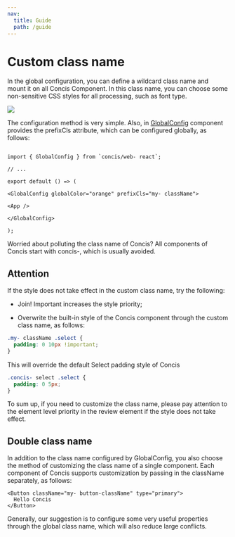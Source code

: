 ```yaml
---
nav:
  title: Guide
  path: /guide
---
```


# Custom class name

In the global configuration, you can define a wildcard class name and mount it on all Concis Component. In this class name, you can choose some non-sensitive CSS styles for all processing, such as font type.

<img src="https://concis.org.cn/images/className.jpg" />

The configuration method is very simple. Also, in <a href="https://concis.org.cn/#/common/global-config">GlobalConfig</a> component provides the prefixCls attribute, which can be configured globally, as follows:

```tsx pure

import { GlobalConfig } from `concis/web- react`;

// ...

export default () => (

<GlobalConfig globalColor="orange" prefixCls="my- className">

<App />

</GlobalConfig>

);

```

Worried about polluting the class name of Concis? All components of Concis start with concis-, which is usually avoided.

## Attention

If the style does not take effect in the custom class name, try the following:

- Join! Important increases the style priority;

- Overwrite the built-in style of the Concis component through the custom class name, as follows:

```css pure
.my- className .select {
  padding: 0 10px !important;
}
```

This will override the default Select padding style of Concis

```css pure
.concis- select .select {
  padding: 0 5px;
}
```

To sum up, if you need to customize the class name, please pay attention to the element level priority in the review element if the style does not take effect.

## Double class name

In addition to the class name configured by GlobalConfig, you also choose the method of customizing the class name of a single component. Each component of Concis supports customization by passing in the className separately, as follows:

```tsx pure
<Button className="my- button-className" type="primary">
  Hello Concis
</Button>
```

Generally, our suggestion is to configure some very useful properties through the global class name, which will also reduce large conflicts.
